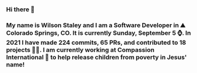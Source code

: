 ### Hi there 👋

### My name is Wilson Staley and I am a Software Developer in ⛰ Colorado Springs, CO.  It is currently Sunday, September 5 ⌚. In 2021 I have made 224 commits, 65 PRs, and contributed to 18 projects 👨‍💻. I am currently working at Compassion International 🏢 to help release children from poverty in Jesus' name!